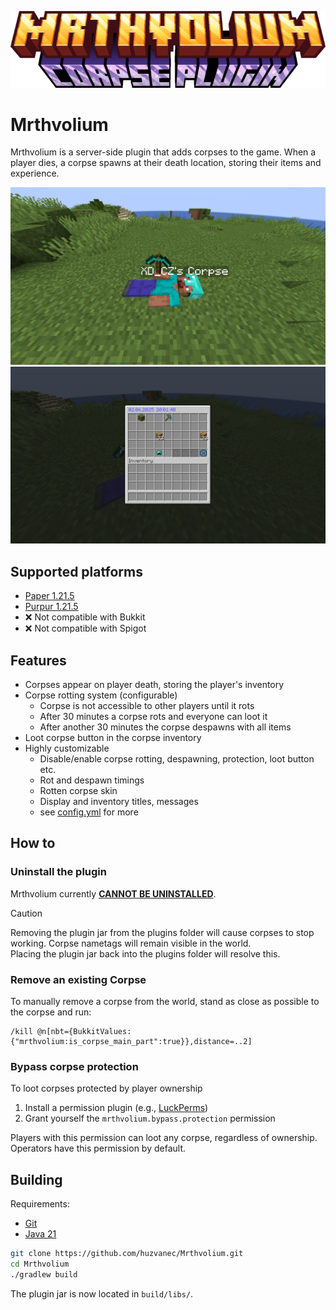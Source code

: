 ![MRTHVOLIUM](branding/title.png)

# Mrthvolium

Mrthvolium is a server-side plugin that adds corpses to the game. When a player dies, a corpse
spawns at their death location, storing their items and experience.

![corpse](branding/corpse.png)
![inventory](branding/inventory.png)

## Supported platforms

- [Paper 1.21.5](https://papermc.io)
- [Purpur 1.21.5](https://purpurmc.org)
- ❌ Not compatible with Bukkit
- ❌ Not compatible with Spigot

## Features

- Corpses appear on player death, storing the player's inventory
- Corpse rotting system (configurable)
    - Corpse is not accessible to other players until it rots
    - After 30 minutes a corpse rots and everyone can loot it
    - After another 30 minutes the corpse despawns with all items
- Loot corpse button in the corpse inventory
- Highly customizable
    - Disable/enable corpse rotting, despawning, protection, loot button etc.
    - Rot and despawn timings
    - Rotten corpse skin
    - Display and inventory titles, messages
    - see [config.yml](src/main/resources/config.yml) for more

## How to

### Uninstall the plugin

Mrthvolium currently <ins>**CANNOT BE UNINSTALLED**</ins>.
> [!CAUTION]
> Removing the plugin jar from the plugins folder will cause corpses to stop working.
> Corpse nametags will remain visible in the world.  
> Placing the plugin jar back into the plugins folder will resolve this.

### Remove an existing Corpse

To manually remove a corpse from the world, stand as close as possible to the corpse and run:

```
/kill @n[nbt={BukkitValues:{"mrthvolium:is_corpse_main_part":true}},distance=..2]
```

### Bypass corpse protection

To loot corpses protected by player ownership

1. Install a permission plugin (e.g., [LuckPerms](https://luckperms.net/))
2. Grant yourself the `mrthvolium.bypass.protection` permission

Players with this permission can loot any corpse, regardless of ownership.  
Operators have this permission by default.

## Building

Requirements:

- [Git](https://git-scm.com/downloads)
- [Java 21](https://www.oracle.com/java/technologies/downloads/#java21)

```bash
git clone https://github.com/huzvanec/Mrthvolium.git
cd Mrthvolium
./gradlew build
```

The plugin jar is now located in `build/libs/`.